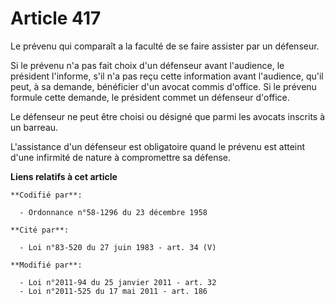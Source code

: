 # Article 417

Le prévenu qui comparaît a la faculté de se faire assister par un défenseur.

Si le prévenu n'a pas fait choix d'un défenseur avant l'audience, le président l'informe, s'il n'a pas reçu cette information
avant l'audience, qu'il peut, à sa demande, bénéficier d'un avocat commis d'office. Si le prévenu formule cette demande, le
président commet un défenseur d'office.

Le défenseur ne peut être choisi ou désigné que parmi les avocats inscrits à un barreau.

L'assistance d'un défenseur est obligatoire quand le prévenu est atteint d'une infirmité de nature à compromettre sa défense.

**Liens relatifs à cet article**

	**Codifié par**:

	  - Ordonnance n°58-1296 du 23 décembre 1958

	**Cité par**:

	  - Loi n°83-520 du 27 juin 1983 - art. 34 (V)

	**Modifié par**:

	  - Loi n°2011-94 du 25 janvier 2011 - art. 32
	  - Loi n°2011-525 du 17 mai 2011 - art. 186
